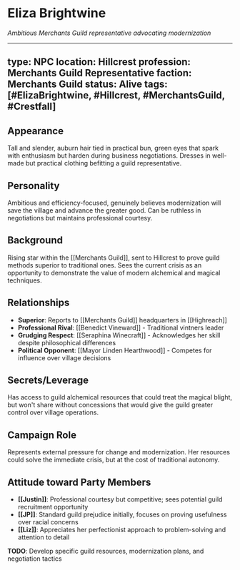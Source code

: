 # Eliza Brightwine
*Ambitious Merchants Guild representative advocating modernization*

---
type: NPC
location: Hillcrest
profession: Merchants Guild Representative
faction: Merchants Guild
status: Alive
tags: [#ElizaBrightwine, #Hillcrest, #MerchantsGuild, #Crestfall]
---

## Appearance
Tall and slender, auburn hair tied in practical bun, green eyes that spark with enthusiasm but harden during business negotiations. Dresses in well-made but practical clothing befitting a guild representative.

## Personality
Ambitious and efficiency-focused, genuinely believes modernization will save the village and advance the greater good. Can be ruthless in negotiations but maintains professional courtesy.

## Background
Rising star within the [[Merchants Guild]], sent to Hillcrest to prove guild methods superior to traditional ones. Sees the current crisis as an opportunity to demonstrate the value of modern alchemical and magical techniques.

## Relationships
- **Superior**: Reports to [[Merchants Guild]] headquarters in [[Highreach]]
- **Professional Rival**: [[Benedict Vineward]] - Traditional vintners leader
- **Grudging Respect**: [[Seraphina Winecraft]] - Acknowledges her skill despite philosophical differences
- **Political Opponent**: [[Mayor Linden Hearthwood]] - Competes for influence over village decisions

## Secrets/Leverage
Has access to guild alchemical resources that could treat the magical blight, but won't share without concessions that would give the guild greater control over village operations.

## Campaign Role
Represents external pressure for change and modernization. Her resources could solve the immediate crisis, but at the cost of traditional autonomy.

## Attitude toward Party Members
- **[[Justin]]**: Professional courtesy but competitive; sees potential guild recruitment opportunity
- **[[JP]]**: Standard guild prejudice initially, focuses on proving usefulness over racial concerns
- **[[Liz]]**: Appreciates her perfectionist approach to problem-solving and attention to detail

**TODO**: Develop specific guild resources, modernization plans, and negotiation tactics
